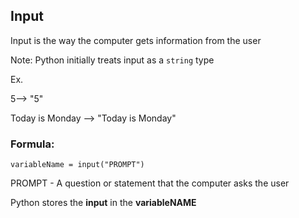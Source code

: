 ## Input 
Input is the way the computer gets information from the user

Note: Python initially treats input as a `string` type

Ex. 

5--> "5" 

Today is Monday --> "Today is Monday"

### Formula:
`variableName = input("PROMPT")`

PROMPT - A question or statement that the computer asks the user

Python stores the __input__ in the __variableNAME__
